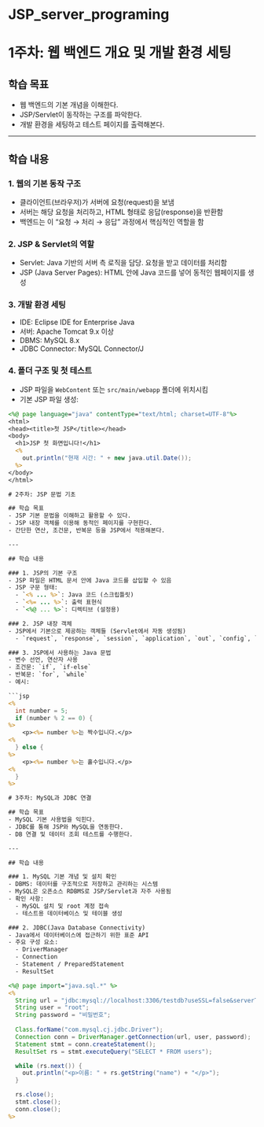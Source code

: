 # JSP_server_programing

# 1주차: 웹 백엔드 개요 및 개발 환경 세팅

## 학습 목표
- 웹 백엔드의 기본 개념을 이해한다.
- JSP/Servlet이 동작하는 구조를 파악한다.
- 개발 환경을 세팅하고 테스트 페이지를 출력해본다.

---

## 학습 내용

### 1. 웹의 기본 동작 구조
- 클라이언트(브라우저)가 서버에 요청(request)을 보냄
- 서버는 해당 요청을 처리하고, HTML 형태로 응답(response)을 반환함
- 백엔드는 이 “요청 → 처리 → 응답” 과정에서 핵심적인 역할을 함

### 2. JSP & Servlet의 역할
- Servlet: Java 기반의 서버 측 로직을 담당. 요청을 받고 데이터를 처리함
- JSP (Java Server Pages): HTML 안에 Java 코드를 넣어 동적인 웹페이지를 생성

### 3. 개발 환경 세팅
- IDE: Eclipse IDE for Enterprise Java
- 서버: Apache Tomcat 9.x 이상
- DBMS: MySQL 8.x
- JDBC Connector: MySQL Connector/J

### 4. 폴더 구조 및 첫 테스트
- JSP 파일을 `WebContent` 또는 `src/main/webapp` 폴더에 위치시킴
- 기본 JSP 파일 생성:

```jsp
<%@ page language="java" contentType="text/html; charset=UTF-8"%>
<html>
<head><title>첫 JSP</title></head>
<body>
  <h1>JSP 첫 화면입니다!</h1>
  <%
    out.println("현재 시간: " + new java.util.Date());
  %>
</body>
</html>

# 2주차: JSP 문법 기초

## 학습 목표
- JSP 기본 문법을 이해하고 활용할 수 있다.
- JSP 내장 객체를 이용해 동적인 페이지를 구현한다.
- 간단한 연산, 조건문, 반복문 등을 JSP에서 적용해본다.

---

## 학습 내용

### 1. JSP의 기본 구조
- JSP 파일은 HTML 문서 안에 Java 코드를 삽입할 수 있음
- JSP 구문 형태:
  - `<% ... %>`: Java 코드 (스크립틀릿)
  - `<%= ... %>`: 출력 표현식
  - `<%@ ... %>`: 디렉티브 (설정용)

### 2. JSP 내장 객체
- JSP에서 기본으로 제공하는 객체들 (Servlet에서 자동 생성됨)
  - `request`, `response`, `session`, `application`, `out`, `config`, `pageContext`, `exception`, `page`

### 3. JSP에서 사용하는 Java 문법
- 변수 선언, 연산자 사용
- 조건문: `if`, `if-else`
- 반복문: `for`, `while`
- 예시:

```jsp
<%
  int number = 5;
  if (number % 2 == 0) {
%>
    <p><%= number %>는 짝수입니다.</p>
<%
  } else {
%>
    <p><%= number %>는 홀수입니다.</p>
<%
  }
%>

# 3주차: MySQL과 JDBC 연결

## 학습 목표
- MySQL 기본 사용법을 익힌다.
- JDBC를 통해 JSP와 MySQL을 연동한다.
- DB 연결 및 데이터 조회 테스트를 수행한다.

---

## 학습 내용

### 1. MySQL 기본 개념 및 설치 확인
- DBMS: 데이터를 구조적으로 저장하고 관리하는 시스템
- MySQL은 오픈소스 RDBMS로 JSP/Servlet과 자주 사용됨
- 확인 사항:
  - MySQL 설치 및 root 계정 접속
  - 테스트용 데이터베이스 및 테이블 생성

### 2. JDBC(Java Database Connectivity)
- Java에서 데이터베이스에 접근하기 위한 표준 API
- 주요 구성 요소:
  - DriverManager
  - Connection
  - Statement / PreparedStatement
  - ResultSet

<%@ page import="java.sql.*" %>
<%
  String url = "jdbc:mysql://localhost:3306/testdb?useSSL=false&serverTimezone=UTC";
  String user = "root";
  String password = "비밀번호";
  
  Class.forName("com.mysql.cj.jdbc.Driver");
  Connection conn = DriverManager.getConnection(url, user, password);
  Statement stmt = conn.createStatement();
  ResultSet rs = stmt.executeQuery("SELECT * FROM users");

  while (rs.next()) {
    out.println("<p>이름: " + rs.getString("name") + "</p>");
  }

  rs.close();
  stmt.close();
  conn.close();
%>
